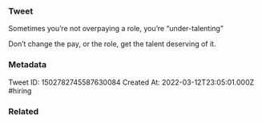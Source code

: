 ### Tweet
Sometimes you’re not overpaying a role, you’re “under-talenting”

Don’t change the pay, or the role, get the talent deserving of it.

### Metadata
Tweet ID: 1502782745587630084
Created At: 2022-03-12T23:05:01.000Z
#hiring 

### Related

